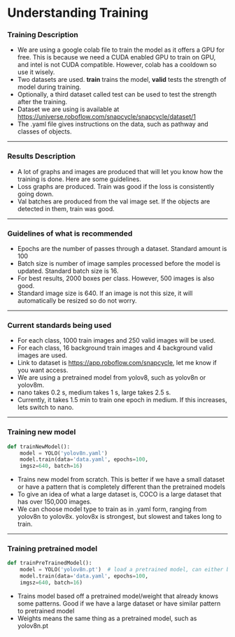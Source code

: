 # Understanding Training

### Training Description
* We are using a google colab file to train the model as it offers a GPU for free. This is because we need a CUDA enabled GPU to train on GPU, and intel is not CUDA compatible. However, colab has a cooldown so use it wisely.
* Two datasets are used. **train** trains the model, **valid** tests the strength of model during training.
* Optionally, a third dataset called test can be used to test the strength after the training.
* Dataset we are using is available at https://universe.roboflow.com/snapcycle/snapcycle/dataset/1
* The .yaml file gives instructions on the data, such as pathway and classes of objects.

---

### Results Description
* A lot of graphs and images are produced that will let you know how the training is done. Here are some guidelines.
* Loss graphs are produced. Train was good if the loss is consistently going down.
* Val batches are produced from the val image set. If the objects are detected in them, train was good.

---

### Guidelines of what is recommended
* Epochs are the number of passes through a dataset. Standard amount is 100
* Batch size is number of image samples processed before the model is updated. Standard batch size is 16.
* For best results, 2000 boxes per class. However, 500 images is also good.
* Standard image size is 640. If an image is not this size, it will automatically be resized so do not worry.

---

### Current standards being used
* For each class, 1000 train images and 250 valid images will be used.
* For each class, 16 background train images and 4 background valid images are used.
* Link to dataset is https://app.roboflow.com/snapcycle, let me know if you want access.
* We are using a pretrained model from yolov8, such as yolov8n or yolov8m.
* nano takes 0.2 s, medium takes 1 s, large takes 2.5 s.
* Currently, it takes 1.5 min to train one epoch in medium. If this increases, lets switch to nano.

---

### Training new model
``` Python
def trainNewModel():
    model = YOLO('yolov8n.yaml')
    model.train(data='data.yaml', epochs=100, 
    imgsz=640, batch=16)
```
* Trains new model from scratch. This is better if we have a small dataset or have a pattern that is completely different than the pretrained models
* To give an idea of what a large dataset is, COCO is a large dataset that has over 150,000 images.
* We can choose model type to train as in .yaml form, ranging from yolov8n to yolov8x. yolov8x is strongest, but slowest and takes long to train.

---

### Training pretrained model
``` Python
def trainPreTrainedModel():
    model = YOLO('yolov8n.pt')  # load a pretrained model, can either be yolo's or someone elses
    model.train(data='data.yaml', epochs=100,
    imgsz=640, batch=16)
```
* Trains model based off a pretrained model/weight that already knows some patterns. Good if we have a large dataset or have similar pattern to pretrained model
* Weights means the same thing as a pretrained model, such as yolov8n.pt